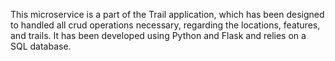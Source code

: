 This microservice is a part of the Trail application, which has been designed to handled all crud operations necessary,
regarding the locations, features, and trails. It has been developed using Python and Flask and relies on a SQL database.

